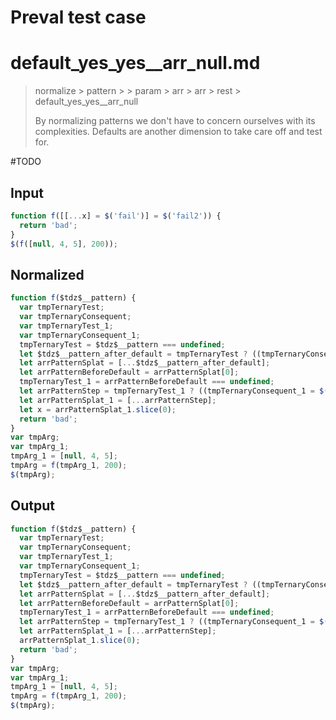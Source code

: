 # Preval test case

# default_yes_yes__arr_null.md

> normalize > pattern >  > param > arr > arr > rest > default_yes_yes__arr_null
>
> By normalizing patterns we don't have to concern ourselves with its complexities. Defaults are another dimension to take care off and test for.

#TODO

## Input

`````js filename=intro
function f([[...x] = $('fail')] = $('fail2')) {
  return 'bad';
}
$(f([null, 4, 5], 200));
`````

## Normalized

`````js filename=intro
function f($tdz$__pattern) {
  var tmpTernaryTest;
  var tmpTernaryConsequent;
  var tmpTernaryTest_1;
  var tmpTernaryConsequent_1;
  tmpTernaryTest = $tdz$__pattern === undefined;
  let $tdz$__pattern_after_default = tmpTernaryTest ? ((tmpTernaryConsequent = $('fail2')), tmpTernaryConsequent) : $tdz$__pattern;
  let arrPatternSplat = [...$tdz$__pattern_after_default];
  let arrPatternBeforeDefault = arrPatternSplat[0];
  tmpTernaryTest_1 = arrPatternBeforeDefault === undefined;
  let arrPatternStep = tmpTernaryTest_1 ? ((tmpTernaryConsequent_1 = $('fail')), tmpTernaryConsequent_1) : arrPatternBeforeDefault;
  let arrPatternSplat_1 = [...arrPatternStep];
  let x = arrPatternSplat_1.slice(0);
  return 'bad';
}
var tmpArg;
var tmpArg_1;
tmpArg_1 = [null, 4, 5];
tmpArg = f(tmpArg_1, 200);
$(tmpArg);
`````

## Output

`````js filename=intro
function f($tdz$__pattern) {
  var tmpTernaryTest;
  var tmpTernaryConsequent;
  var tmpTernaryTest_1;
  var tmpTernaryConsequent_1;
  tmpTernaryTest = $tdz$__pattern === undefined;
  let $tdz$__pattern_after_default = tmpTernaryTest ? ((tmpTernaryConsequent = $('fail2')), tmpTernaryConsequent) : $tdz$__pattern;
  let arrPatternSplat = [...$tdz$__pattern_after_default];
  let arrPatternBeforeDefault = arrPatternSplat[0];
  tmpTernaryTest_1 = arrPatternBeforeDefault === undefined;
  let arrPatternStep = tmpTernaryTest_1 ? ((tmpTernaryConsequent_1 = $('fail')), tmpTernaryConsequent_1) : arrPatternBeforeDefault;
  let arrPatternSplat_1 = [...arrPatternStep];
  arrPatternSplat_1.slice(0);
  return 'bad';
}
var tmpArg;
var tmpArg_1;
tmpArg_1 = [null, 4, 5];
tmpArg = f(tmpArg_1, 200);
$(tmpArg);
`````
